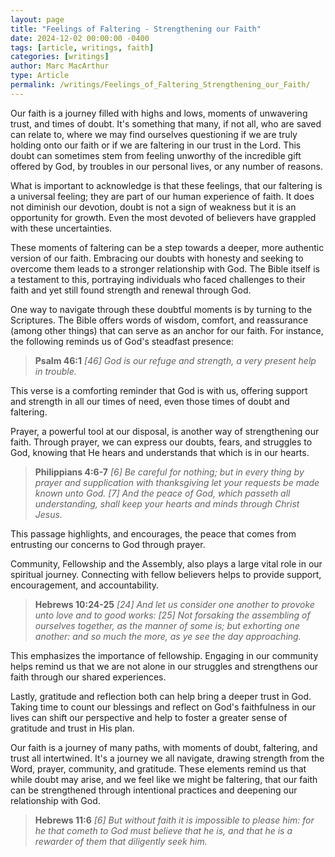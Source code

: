 ```yaml
---
layout: page
title: "Feelings of Faltering - Strengthening our Faith"
date: 2024-12-02 00:00:00 -0400
tags: [article, writings, faith]
categories: [writings]
author: Marc MacArthur
type: Article
permalink: /writings/Feelings_of_Faltering_Strengthening_our_Faith/
---
```


Our faith is a journey filled with highs and lows, moments of unwavering trust, and times of doubt. It's something that many, if not all, who are saved can relate to, where we may find ourselves questioning if we are truly holding onto our faith or if we are faltering in our trust in the Lord. This doubt can sometimes stem from feeling unworthy of the incredible gift offered by God, by troubles in our personal lives, or any number of reasons.

What is important to acknowledge is that these feelings, that our faltering is a universal feeling; they are part of our human experience of faith. It does not diminish our devotion, doubt is not a sign of weakness but it is an opportunity for growth. Even the most devoted of believers have grappled with these uncertainties. 

These moments of faltering can be a step towards a deeper, more authentic version of our faith. Embracing our doubts with honesty and seeking to overcome them leads to a stronger relationship with God. The Bible itself is a testament to this, portraying individuals who faced challenges to their faith and yet still found strength and renewal through God.

One way to navigate through these doubtful moments is by turning to the Scriptures. The Bible offers words of wisdom, comfort, and reassurance (among other things) that can serve as an anchor for our faith. For instance, the following reminds us of God's steadfast presence:

> **Psalm 46:1**
> *[46] God is our refuge and strength, a very present help in trouble.*

This verse is a comforting reminder that God is with us, offering support and strength in all our times of need, even those times of doubt and faltering.

Prayer, a powerful tool at our disposal, is another way of strengthening our faith. Through prayer, we can express our doubts, fears, and struggles to God, knowing that He hears and understands that which is in our hearts. 

> **Philippians 4:6-7**
> *[6] Be careful for nothing; but in every thing by prayer and supplication with thanksgiving let your requests be made known unto God.*
> *[7] And the peace of God, which passeth all understanding, shall keep your hearts and minds through Christ Jesus.*

This passage highlights, and encourages, the peace that comes from entrusting our concerns to God through prayer.

Community, Fellowship and the Assembly, also plays a large vital role in our spiritual journey. Connecting with fellow believers helps to provide support, encouragement, and accountability. 

> **Hebrews 10:24-25**
> *[24] And let us consider one another to provoke unto love and to good works:*
> *[25] Not forsaking the assembling of ourselves together, as the manner of some is; but exhorting one another: and so much the more, as ye see the day approaching.*

This emphasizes the importance of fellowship. Engaging in our community helps remind us that we are not alone in our struggles and strengthens our faith through our shared experiences.

Lastly, gratitude and reflection both can help bring a deeper trust in God. Taking time to count our blessings and reflect on God's faithfulness in our lives can shift our perspective and help to foster a greater sense of gratitude and trust in His plan.

Our faith is a journey of many paths, with moments of doubt, faltering, and trust all intertwined. It's a journey we all navigate, drawing strength from the Word, prayer, community, and gratitude. These elements remind us that while doubt may arise, and we feel like we might be faltering, that our faith can be strengthened through intentional practices and deepening our relationship with God.

> **Hebrews 11:6**
> *[6] But without faith it is impossible to please him: for he that cometh to God must believe that he is, and that he is a rewarder of them that diligently seek him.*